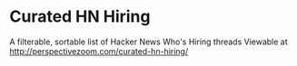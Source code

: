 # Curated HN Hiring

A filterable, sortable list of Hacker News Who's Hiring threads
Viewable at http://perspectivezoom.com/curated-hn-hiring/